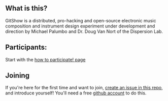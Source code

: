 ## What is this?
GitShow is a distributed, pro-hacking and open-source electronic music composition and instrument design experiment under development and direction by Michael Palumbo and Dr. Doug Van Nort of the Dispersion Lab.

## Participants:
Start with the [how to participate! page](https://github.com/dispersionlab/welcome/wiki/.-how_to_participate)

## Joining
If you're here for the first time and want to join, [create an issue in this repo](https://github.com/dispersionlab/welcome/issues), and introduce yourself! You'll need a free [github account](https://github.com/pricing) to do this.
